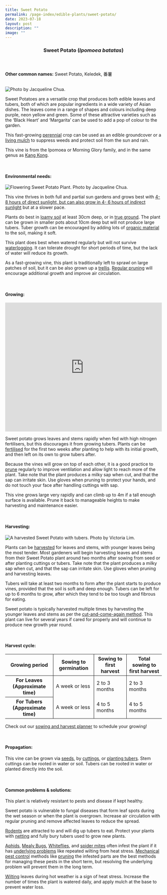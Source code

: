 ```yaml
---
title: Sweet Potato
permalink: /page-index/edible-plants/sweet-potato/
date: 2023-07-18
layout: post
description: ""
image: ""
---
```

<header>
	<h3>Sweet Potato (<em>Ipomoea batatas</em>)</h3>
</header>
	
<section>
	<p><strong>Other common names:</strong> Sweet Potato, Keledek, 番薯</p>
	<br>
</section>

<section>
	<img title="Photo by Jacqueline Chua." src="/images/Plants/SweetPotatoLeaves_JacChua%20(2).jpg">
	<p>Sweet Potatoes are a versatile crop that produces both edible leaves and tubers, both of which are popular ingredients in a wide variety of Asian dishes. The leaves come in a range of shapes and colours including deep purple, neon yellow and green. Some of these attractive varieties such as the ‘Black Heart’ and ‘Margarita’ can be used to add a pop of colour to the garden.</p>
	<p>This fast-growing <a href="/learn-more-about-gardening/glossary/#p">perennial</a> crop can be used as an edible groundcover or a <a href="/page-index/horticulture-techniques/companion-planting/">living mulch</a> to suppress weeds and protect soil from the sun and rain.</p>
	<p>This vine is from the Ipomoea or Morning Glory family, and in the same genus as <a href="/page-index/edible-plants/kang-kong/">Kang Kong</a>.</p>
	<br>
</section>

<section>
	<h4>Environmental needs:</h4>
	<img title="Flowering Sweet Potato Plant. Photo by Jacqueline Chua." src="images/Plants/SweetPotato_JacChua.jpg">
	<p>This vine thrives in both full and partial sun gardens and grows best with <a href="/page-index/horticulture-techniques/gauging-light/">4-8 hours of direct sunlight, but can also grow in 4- 6 hours of indirect sunlight</a> but at a slower pace.</p>
	<p>Plants do best in <a href="/page-index/horticulture-techniques/soil/">loamy soil</a> at least 30cm deep, or in <a href="/page-index/horticulture-techniques/true-ground/">true ground</a>. The plant can be grown in smaller pots about 10cm deep but will not produce large tubers. Tuber growth can be encouraged by adding lots of <a href="/page-index/horticulture-techniques/soil-amendments/">organic material</a> to the soil, making it soft.</p>
	<p>This plant does best when watered regularly but will not survive <a href="/page-index/plant-problems/waterlogging/">waterlogging</a>. It can tolerate drought for short periods of time, but the lack of water will reduce its growth.</p>
	<p>As a fast-growing vine, this plant is traditionally left to sprawl on large patches of soil, but it can be also grown up a <a href="/page-index/hardscapes/trellises/">trellis</a>. <a href="/page-index/horticulture-techniques/pruning/">Regular pruning</a> will encourage additional growth and improve air circulation.</p>
	<br>
	</section>

<section>
	<h4>Growing:</h4>
		<iframe allowfullscreen="" allow="accelerometer; autoplay; clipboard-write; encrypted-media; gyroscope; picture-in-picture; web-share" frameborder="0" title="YouTube video player" src="https://www.youtube.com/embed/jurqWpAeMSI?si=F8NSYIRW5p7nXlcW" height="415" width="100%"></iframe><br>
	<p>Sweet potato grows leaves and stems rapidly when fed with high nitrogen fertilisers, but this discourages it from growing tubers. Plants can be <a href="/page-index/horticulture-techniques/fertilising/">fertilised</a> for the first two weeks after planting to help with its initial growth, and then left on its own to grow tubers after.</p>
	<p>Because the vines will grow on top of each other, it is a good practice to <a href="/page-index/horticulture-techniques/pruning/">prune</a> regularly to improve ventilation and allow light to reach more of the plant. Take note that the plant produces a milky sap when cut, and that the sap can irritate skin. Use gloves when pruning to protect your hands, and do not touch your face after handling cuttings with sap. </p>
	<p>This vine grows large very rapidly and can climb up to 4m if a tall enough surface is available. Prune it back to manageable heights to make harvesting and maintenance easier.</p>
	<br>
</section>

<section>
	<h4>Harvesting:</h4>
	<img title="A harvested Sweet Potato with tubers. Photo by Victoria Lim." src="/images/Plants/sweetpotato_tuber%20(1)_victorialim.jpg">
	<p>Plants can be <a href="/page-index/horticulture-techniques/harvesting-hygiene/">harvested</a> for leaves and stems, with younger leaves being the most tender. Most gardeners will begin harvesting leaves and stems from their Sweet Potato plant around two months after sowing from seed or after planting cuttings or tubers. Take note that the plant produces a milky sap when cut, and that the sap can irritate skin. Use gloves when pruning and harvesting leaves. </p>
	<p>Tubers will take at least two months to form after the plant starts to produce vines, provided that the soil is soft and deep enough. Tubers can be left for up to 6 months to grow, after which they tend to be too tough and fibrous for eating. </p>
	<p>Sweet potato is typically harvested multiple times by harvesting the younger leaves and stems as per the <a href="/page-index/horticulture-techniques/cut-and-come-again/">cut-and-come-again method</a>. This plant can live for several years if cared for properly and will continue to produce new growth year round.</p>
	<br>
</section>

<section>
	<h4>Harvest cycle:</h4>
	<table>
		<thead>
			<tr>
				<th style="border-bottom:0px; border-right:solid 1px;">Growing period</th>
				<th style="border-bottom:0px; border-right:solid 1px;">Sowing to germination</th>
				<th style="border-bottom:0px; border-right:solid 1px;">Sowing to first harvest</th>
				<th style="border-bottom:0px; border-left:solid 1px;">Total sowing to first harvest</th>
			</tr>
		</thead>
		<tbody>
			<tr>
				<th style="border-bottom:0px;border-right:solid 1px;">For Leaves (Approximate time)</th>
				<td style="border-bottom:0px;border-right:solid 1px;">A week or less</td>
				<td style="border-bottom:0px;border-right:solid 1px;">2 to 3 months</td>
				<td style="border-bottom:0px;border-left:solid 1px;">2 to 3 months</td>
			</tr>
			<tr>
				<th style="border-right:solid 1px;">For Tubers (Approximate time)</th>
				<td style="border-right:solid 1px;">A week or less</td>
				<td style="border-right:solid 1px;">4 to 5 months</td>
				<td style="border-left:solid 1px;">4 to 5 months</td>
			</tr>
		</tbody>
	</table>
	<p>Check out our&nbsp;<a href="/digital-tools/sowing-planner/">sowing and harvest planner</a>&nbsp;to schedule your growing! </p>
<br>
</section>

<section>
	<h4>Propagation:</h4>
	<p>This vine can be grown via <a href="/page-index/horticulture-techniques/propagating-by-seed/">seeds</a>, by <a href="/page-index/horticulture-techniques/propagating-by-cuttings/">cuttings</a>, or <a href="/page-index/horticulture-techniques/propagating-by-division/">planting tubers</a>. Stem cuttings can be rooted in water or soil. Tubers can be rooted in water or planted directly into the soil.</p>
	<br>
</section>

<section>
	<h4>Common problems &amp; solutions:</h4>
	<p>This plant is relatively resistant to pests and disease if kept healthy.</p>
	<p>Sweet potato is vulnerable to fungal diseases that form leaf spots during the wet season or when the plant is overgrown. Increase air circulation with regular pruning and remove affected leaves to reduce the spread.</p>
	<p><a href="/page-index/pests/pests/#rodents">Rodents</a> are attracted to and will dig up tubers to eat. Protect your plants with <a href="/page-index/hardscapes/netting/">netting</a> and fully bury tubers used to grow new plants.</p>
		<p><a href="/page-index/pests/aphids/">Aphids</a>, <a href="/page-index/pests/mealy-bugs/">Mealy Bugs</a>, <a href="/page-index/pests/whiteflies/">Whiteflies</a>, and <a href="/page-index/pests/spider-mites/">spider mites</a> often infest the plant if it has <a href="/learn-more-about-gardening/plant-problems/">underlying problems</a> like repeated wilting from heat stress. <a href="/horticulture-techniques/pest-control/">Mechanical pest control</a> methods like <a href="/page-index/horticulture-techniques/pruning/">pruning</a> the infested parts are the best methods for managing these pests in the short term, but resolving the underlying problem will prevent them in the long term.</p>
	<p><a href="/page-index/plant-problems/wilting/">Wilting</a> leaves during hot weather is a sign of heat stress. Increase the number of times the plant is watered daily, and apply mulch at the base to prevent water loss.</p>
	<br>
</section>